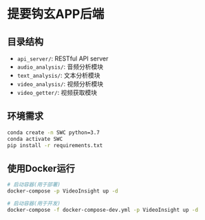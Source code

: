 # 提要钩玄APP后端

## 目录结构

- `api_server/`: RESTful API server
- `audio_analysis/`: 音频分析模块
- `text_analysis/`: 文本分析模块
- `video_analysis/`: 视频分析模块
- `video_getter/`: 视频获取模块

## 环境需求

```bash
conda create -n SWC python=3.7
conda activate SWC
pip install -r requirements.txt
```

## 使用Docker运行

```bash
# 启动容器(用于部署)
docker-compose -p VideoInsight up -d

# 启动容器(用于开发)
docker-compose -f docker-compose-dev.yml -p VideoInsight up -d
```